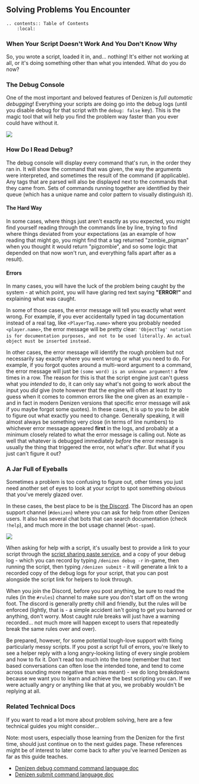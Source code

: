 Solving Problems You Encounter
------------------------------

```eval_rst
.. contents:: Table of Contents
    :local:
```

### When Your Script Doesn't Work And You Don't Know Why

So, you wrote a script, loaded it in, and... nothing! It's either not working at all, or it's doing something other than what you intended. What do you do now?

### The Debug Console

One of the most important and beloved features of Denizen is *full automatic debugging*! Everything your scripts are doing go into the debug logs <span class="parens">(until you disable debug for that script with the `debug: false` key)</span>. This is the magic tool that will help you find the problem way faster than you ever could have without it.

![](images/debugerror.png)

### How Do I Read Debug?

The debug console will display every command that's run, in the order they ran in. It will show the command that was given, the way the arguments were interpreted, and sometimes the result of the command <span class="parens">(if applicable)</span>. Any tags that are parsed will also be displayed next to the commands that they came from. Sets of commands running together are identified by their queue <span class="parens">(which has a unique name and color pattern to visually distinguish it)</span>.

#### The Hard Way

In some cases, where things just aren't exactly as you expected, you might find yourself reading through the commands line by line, trying to find where things deviated from your expectations <span class="parens">(as an example of how reading that might go, you might find that a tag returned "zombie_pigman" when you thought it would return "pigzombie", and so some logic that depended on that now won't run, and everything falls apart after as a result)</span>.

#### Errors

In many cases, you will have the luck of the problem being caught by the system - at which point, you will have glaring red text saying **"ERROR!"** and explaining what was caught.

In some of those cases, the error message will tell you exactly what went wrong. For example, if you ever accidentally typed in tag documentation instead of a real tag, like `<PlayerTag.name>` where you probably needed `<player.name>`, the error message will be pretty clear: `'ObjectTag' notation is for documentation purposes, and not to be used literally.` `An actual object must be inserted instead.`

In other cases, the error message will identify the rough problem but not necessarily say exactly where you went wrong or what you need to do. For example, if you forgot quotes around a multi-word argument to a command, the error message will just be `(some word) is an unknown argument!` a few times in a row. The reason for this is that the script engine just can't guess what you *intended* to do, it can only say what's not going to work about the input you *did* give <span class="parens">(note however that the engine will often at least *try* to guess when it comes to common errors like the one given as an example - and in fact in modern Denizen versions that specific error message will ask if you maybe forgot some quotes)</span>. In these cases, it is up to you to be able to figure out what exactly you need to change. Generally speaking, it will almost always be something very close <span class="parens">(in terms of line numbers)</span> to whichever error message appeared **first** in the logs, and probably at a minimum closely related to what the error message is calling out. Note as well that whatever is debugged immediately *before* the error message is usually the thing that triggered the error, not what's *after*. But what if you just can't figure it out?

### A Jar Full of Eyeballs

Sometimes a problem is too confusing to figure out, other times you just need another set of eyes to look at your script to spot something obvious that you've merely glazed over.

In these cases, the best place to be is [the Discord](https://discord.gg/Q6pZGSR). The Discord has an open support channel (`#denizen`) where you can ask for help from other Denizen users. It also has several chat bots that can search documentation (check `!help`), and much more in the bot usage channel (`#bot-spam`).

[![](images/thediscord.png)](https://discord.gg/Q6pZGSR)

When asking for help with a script, it's usually best to provide a link to your script through the [script sharing paste service](https://paste.denizenscript.com/), and a copy of your debug log - which you can record by typing `/denizen debug -r` in-game, then running the script, then typing `/denizen submit` - it will generate a link to a recorded copy of the debug logs for your script, that you can post alongside the script link for helpers to look through.

When you join the Discord, before you post anything, be sure to read the rules (in the `#rules`) channel to make sure you don't start off on the wrong foot. The discord is generally pretty chill and friendly, but the rules will be enforced <span class="parens">(lightly, that is - a simple accident isn't going to get you banned or anything, don't worry. Most caught rule breaks will just have a warning recorded... not much more will happen except to users that repeatedly break the same rules over and over)</span>.

Be prepared, however, for some potential tough-love support with fixing particularly messy scripts. If you post a script full of errors, you're likely to see a helper reply with a long angry-looking listing of every single problem and how to fix it. Don't read too much into the tone <span class="parens">(remember that text based conversations can often lose the intended tone, and tend to come across sounding more negative than was meant)</span> - we do long breakdowns because we want you to learn and achieve the best scripting you can. If we were actually angry or anything like that at you, we probably wouldn't be replying at all.

### Related Technical Docs

If you want to read a lot more about problem solving, here are a few technical guides you might consider...

Note: most users, especially those learning from the Denizen for the first time, should just continue on to the next guides page. These references might be of interest to later come back to after you've learned Denizen as far as this guide teaches.

- [Denizen debug command command language doc](https://meta.denizenscript.com/Docs/Languages/denizen%20debug%20command)
- [Denizen submit command language doc](https://meta.denizenscript.com/Docs/Languages/denizen%20submit%20command)
